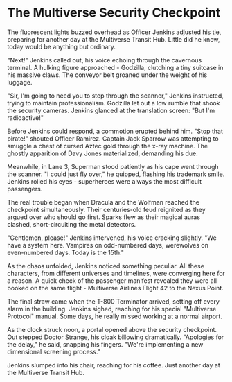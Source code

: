# The Multiverse Security Checkpoint

The fluorescent lights buzzed overhead as Officer Jenkins adjusted his tie, preparing for another day at the Multiverse Transit Hub. Little did he know, today would be anything but ordinary.

"Next!" Jenkins called out, his voice echoing through the cavernous terminal. A hulking figure approached - Godzilla, clutching a tiny suitcase in his massive claws. The conveyor belt groaned under the weight of his luggage.

"Sir, I'm going to need you to step through the scanner," Jenkins instructed, trying to maintain professionalism. Godzilla let out a low rumble that shook the security cameras. Jenkins glanced at the translation screen: "But I'm radioactive!"

Before Jenkins could respond, a commotion erupted behind him. "Stop that pirate!" shouted Officer Ramirez. Captain Jack Sparrow was attempting to smuggle a chest of cursed Aztec gold through the x-ray machine. The ghostly apparition of Davy Jones materialized, demanding his due.

Meanwhile, in Lane 3, Superman stood patiently as his cape went through the scanner. "I could just fly over," he quipped, flashing his trademark smile. Jenkins rolled his eyes - superheroes were always the most difficult passengers.

The real trouble began when Dracula and the Wolfman reached the checkpoint simultaneously. Their centuries-old feud reignited as they argued over who should go first. Sparks flew as their magical auras clashed, short-circuiting the metal detectors.

"Gentlemen, please!" Jenkins intervened, his voice cracking slightly. "We have a system here. Vampires on odd-numbered days, werewolves on even-numbered days. Today is the 15th."

As the chaos unfolded, Jenkins noticed something peculiar. All these characters, from different universes and timelines, were converging here for a reason. A quick check of the passenger manifest revealed they were all booked on the same flight - Multiverse Airlines Flight 42 to the Nexus Point.

The final straw came when the T-800 Terminator arrived, setting off every alarm in the building. Jenkins sighed, reaching for his special "Multiverse Protocol" manual. Some days, he really missed working at a normal airport.

As the clock struck noon, a portal opened above the security checkpoint. Out stepped Doctor Strange, his cloak billowing dramatically. "Apologies for the delay," he said, snapping his fingers. "We're implementing a new dimensional screening process."

Jenkins slumped into his chair, reaching for his coffee. Just another day at the Multiverse Transit Hub.
